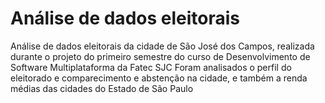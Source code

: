 # Análise de dados eleitorais<br>

Análise de dados eleitorais da cidade de São José dos Campos, realizada durante o projeto do primeiro semestre do curso de Desenvolvimento de Software Multiplataforma da Fatec SJC
Foram analisados o perfil do eleitorado e comparecimento e abstenção na cidade, e também a renda médias das cidades do Estado de São Paulo
